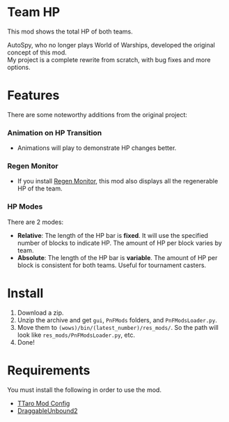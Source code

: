 # Team HP
This mod shows the total HP of both teams.

AutoSpy, who no longer plays World of Warships, developed the original concept of this mod.  
My project is a complete rewrite from scratch, with bug fixes and more options.

# Features
There are some noteworthy additions from the original project:
### Animation on HP Transition
- Animations will play to demonstrate HP changes better.
### Regen Monitor
- If you install [Regen Monitor](../../../RegenMonitor), this mod also displays all the regenerable HP of the team.
### HP Modes
There are 2 modes:
- **Relative**: The length of the HP bar is **fixed**. It will use the specified number of blocks to indicate HP. The amount of HP per block varies by team.
- **Absolute**: The length of the HP bar is **variable**. The amount of HP per block is consistent for both teams. Useful for tournament casters.

# Install
1. Download a zip.
2. Unzip the archive and get `gui`, `PnFMods` folders, and `PnFModsLoader.py`.
3. Move them to `(wows)/bin/(latest_number)/res_mods/`. So the path will look like `res_mods/PnFModsLoader.py`, etc.
4. Done!

# Requirements
You must install the following in order to use the mod.
- [TTaro Mod Config](../../../TTaroModConfig)
- [DraggableUnbound2](../../../DraggableUnbound2)

